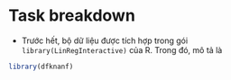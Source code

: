 # Task breakdown
- Trước hết, bộ dữ liệu được tích hợp trong gói `library(LinRegInteractive)` của R. Trong đó, mô tả là
```r
library(dfknanf)
```

